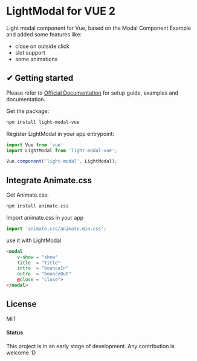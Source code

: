 # LightModal for VUE 2
Light modal component for Vue, based on the Modal Component Example and added some features like:
- close on outside click
- slot support
- some animations

## ✔ Getting started
Please refer to [Official Documentation](https://bootstrap-vue.github.io) for setup guide, examples and documentation.

Get the package:
```bash
npm install light-modal-vue
```

Register LightModal in your app entrypoint:
```js
import Vue from 'vue'
import LightModal from 'light-modal-vue';

Vue.component('light-modal', LightModal);
```

## Integrate Animate.css
Get Animate.css:
```bash
npm install animate.css
```
Import animate.css in your app
```js
import 'animate.css/animate.min.css';
```
use it with LightModal
```html
<modal
	v-show = "show"
	title  = "Title"
	intro  = "bounceIn"
	outro  = "bounceOut"
	@close = "close">
</modal>
```


## License
MIT



#### Status
This project is in an early stage of development. Any contribution is welcome :D
